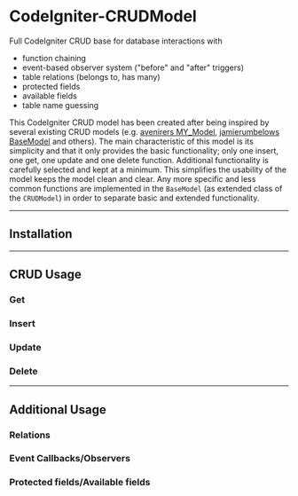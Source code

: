# CodeIgniter-CRUDModel

Full CodeIgniter CRUD base for database interactions with
* function chaining
* event-based observer system ("before" and "after" triggers)
* table relations (belongs to, has many)
* protected fields
* available fields
* table name guessing

This CodeIgniter CRUD model has been created after being inspired by several existing CRUD models (e.g. [avenirers MY_Model](https://github.com/avenirer/CodeIgniter-MY_Model), [jamierumbelows BaseModel](https://github.com/jamierumbelow/codeigniter-base-model) and others). The main characteristic of this model is its simplicity and that it only provides the basic functionality; only one insert, one get, one update and one delete function. Additional functionality is carefully selected and kept at a minimum. This simplifies the usability of the model keeps the model clean and clear. Any more specific and less common functions are implemented in the `BaseModel` (as extended class of the `CRUDModel`) in order to separate basic and extended functionality.

-----------


## Installation



-------------


## CRUD Usage



### Get


### Insert


### Update


### Delete



------------

## Additional Usage


### Relations


### Event Callbacks/Observers


### Protected fields/Available fields


